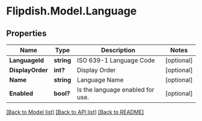 # Flipdish.Model.Language
## Properties

Name | Type | Description | Notes
------------ | ------------- | ------------- | -------------
**LanguageId** | **string** | ISO 639-1 Language Code | [optional] 
**DisplayOrder** | **int?** | Display Order | [optional] 
**Name** | **string** | Language Name | [optional] 
**Enabled** | **bool?** | Is the language enabled for use. | [optional] 

[[Back to Model list]](../README.md#documentation-for-models) [[Back to API list]](../README.md#documentation-for-api-endpoints) [[Back to README]](../README.md)

